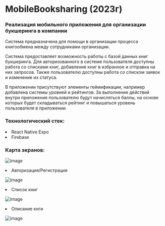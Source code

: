 # MobileBooksharing (2023г)
<h3>Реализация мобильного приложения для организации букшеринга в компании</h3>
<p>Система предназначена для помощи в организации процесса книгообмена между сотрудниками организации.</p>
<p>Система предоставляет возможность работы с базой данных книг букшеринга. Для авторизованного в системе пользователя доступны работа со списками книг, добавление книг в избранное и отправка на них запросов. Также пользователю доступны работа со списком заявок и изменение их статуса.</p>
<p>В приложении присутствуют элементы геймификации, например добавлена системы уровней и рейтингов. За выполнение действий внутри приложения пользователю будут начисляться баллы, на основе которых будет складываться рейтинг и повышаться уровень пользователя в приложении.</p>

<h3>Технологический стек:</h3>
<li>React Native Expo</li>
<li>Firebase</li>

<h3>Карта экранов:</h3>

![image](https://github.com/user-attachments/assets/5c067ac8-ac21-47b6-b841-523f7a491f34)

<li>Авторизация/Регистрация</li>

![image](https://github.com/user-attachments/assets/ee45b89c-75ad-4f53-b57e-2437d6cfba62)

<li>Список книг</li>

![image](https://github.com/user-attachments/assets/a513f08c-ba75-444a-a5bf-82dfa740c197)

<li>Описание кнги</li>

![image](https://github.com/user-attachments/assets/1f93121b-da04-44f3-ba62-7f2339793382)

